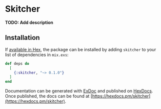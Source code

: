 # Skitcher

**TODO: Add description**

## Installation

If [available in Hex](https://hex.pm/docs/publish), the package can be installed
by adding `skitcher` to your list of dependencies in `mix.exs`:

```elixir
def deps do
  [
    {:skitcher, "~> 0.1.0"}
  ]
end
```

Documentation can be generated with [ExDoc](https://github.com/elixir-lang/ex_doc)
and published on [HexDocs](https://hexdocs.pm). Once published, the docs can
be found at [https://hexdocs.pm/skitcher](https://hexdocs.pm/skitcher).

